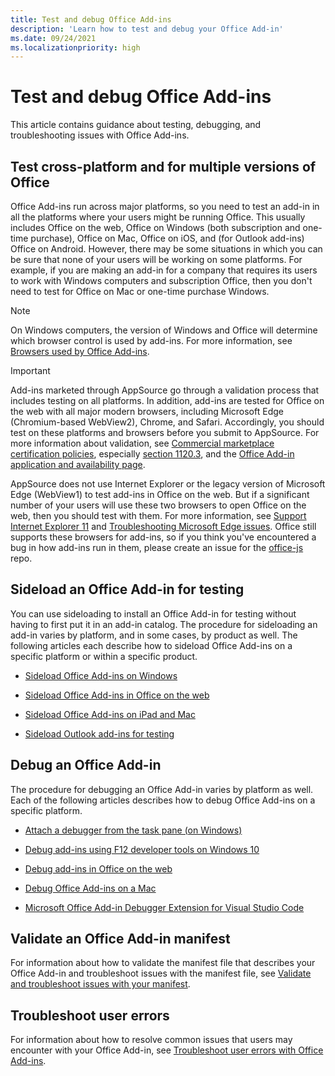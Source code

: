 ```yaml
---
title: Test and debug Office Add-ins
description: 'Learn how to test and debug your Office Add-in'
ms.date: 09/24/2021
ms.localizationpriority: high
---
```


# Test and debug Office Add-ins

This article contains guidance about testing, debugging, and troubleshooting issues with Office Add-ins.

## Test cross-platform and for multiple versions of Office

Office Add-ins run across major platforms, so you need to test an add-in in all the platforms where your users might be running Office. This usually includes Office on the web, Office on Windows (both subscription and one-time purchase), Office on Mac, Office on iOS, and (for Outlook add-ins) Office on Android. However, there may be some situations in which you can be sure that none of your users will be working on some platforms. For example, if you are making an add-in for a company that requires its users to work with Windows computers and subscription Office, then you don't need to test for Office on Mac or one-time purchase Windows.

> [!NOTE]
> On Windows computers, the version of Windows and Office will determine which browser control is used by add-ins. For more information, see [Browsers used by Office Add-ins](../concepts/browsers-used-by-office-web-add-ins.md).

> [!IMPORTANT]
> Add-ins marketed through AppSource go through a validation process that includes testing on all platforms. In addition, add-ins are tested for Office on the web with all major modern browsers, including Microsoft Edge (Chromium-based WebView2), Chrome, and Safari. Accordingly, you should test on these platforms and browsers before you submit to AppSource. For more information about validation, see [Commercial marketplace certification policies](/legal/marketplace/certification-policies), especially [section 1120.3](/legal/marketplace/certification-policies#11203-functionality), and the [Office Add-in application and availability page](../overview/office-add-in-availability.md).
>
> AppSource does not use Internet Explorer or the legacy version of Microsoft Edge (WebView1) to test add-ins in Office on the web. But if a significant number of your users will use these two browsers to open Office on the web, then you should test with them. For more information, see [Support Internet Explorer 11](../develop/support-ie-11.md) and [Troubleshooting Microsoft Edge issues](../concepts/browsers-used-by-office-web-add-ins.md#troubleshooting-microsoft-edge-issues). Office still supports these browsers for add-ins, so if you think you've encountered a bug in how add-ins run in them, please create an issue for the [office-js](https://github.com/OfficeDev/office-js/issues/new/choose) repo.

## Sideload an Office Add-in for testing

You can use sideloading to install an Office Add-in for testing without having to first put it in an add-in catalog. The procedure for sideloading an add-in varies by platform, and in some cases, by product as well. The following articles each describe how to sideload Office Add-ins on a specific platform or within a specific product.

- [Sideload Office Add-ins on Windows](create-a-network-shared-folder-catalog-for-task-pane-and-content-add-ins.md)

- [Sideload Office Add-ins in Office on the web](sideload-office-add-ins-for-testing.md)

- [Sideload Office Add-ins on iPad and Mac](sideload-an-office-add-in-on-ipad-and-mac.md)

- [Sideload Outlook add-ins for testing](../outlook/sideload-outlook-add-ins-for-testing.md)

## Debug an Office Add-in

The procedure for debugging an Office Add-in varies by platform as well. Each of the following articles describes how to debug Office Add-ins on a specific platform.

- [Attach a debugger from the task pane (on Windows)](attach-debugger-from-task-pane.md)

- [Debug add-ins using F12 developer tools on Windows 10](debug-add-ins-using-f12-developer-tools-on-windows-10.md)

- [Debug add-ins in Office on the web](debug-add-ins-in-office-online.md)

- [Debug Office Add-ins on a Mac](debug-office-add-ins-on-ipad-and-mac.md)

- [Microsoft Office Add-in Debugger Extension for Visual Studio Code](debug-with-vs-extension.md)

## Validate an Office Add-in manifest

For information about how to validate the manifest file that describes your Office Add-in and troubleshoot issues with the manifest file, see [Validate and troubleshoot issues with your manifest](troubleshoot-manifest.md).

## Troubleshoot user errors

For information about how to resolve common issues that users may encounter with your Office Add-in, see [Troubleshoot user errors with Office Add-ins](testing-and-troubleshooting.md).
